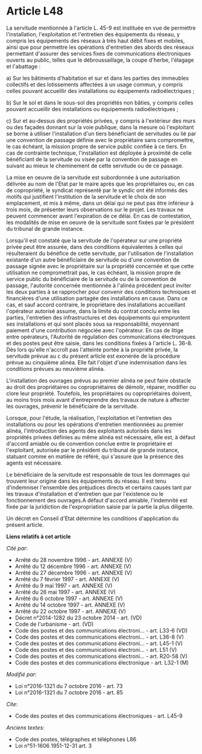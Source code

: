 # Article L48

La servitude mentionnée à l'article L. 45-9 est instituée en vue de permettre l'installation, l'exploitation et l'entretien
des équipements du réseau, y compris les équipements des réseaux à très haut débit fixes et mobiles, ainsi que pour permettre
les opérations d'entretien des abords des réseaux permettant d'assurer des services fixes de communications électroniques
ouverts au public, telles que le débroussaillage, la coupe d'herbe, l'élagage et l'abattage : 

a) Sur les bâtiments d'habitation et sur et dans les parties des immeubles collectifs et des lotissements affectées à un
usage commun, y compris celles pouvant accueillir des installations ou équipements radioélectriques ; 

b) Sur le sol et dans le sous-sol des propriétés non bâties, y compris celles pouvant accueillir des installations ou
équipements radioélectriques ; 

c) Sur et au-dessus des propriétés privées, y compris à l'extérieur des murs ou des façades donnant sur la voie publique,
dans la mesure où l'exploitant se borne à utiliser l'installation d'un tiers bénéficiant de servitudes ou lié par une
convention de passage définie avec le propriétaire sans compromettre, le cas échéant, la mission propre de service public
confiée à ce tiers. En cas de contrainte technique, l'installation est déployée à proximité de celle bénéficiant de la
servitude ou visée par la convention de passage en suivant au mieux le cheminement de cette servitude ou de ce passage.

La mise en oeuvre de la servitude est subordonnée à une autorisation délivrée au nom de l'Etat par le maire après que les
propriétaires ou, en cas de copropriété, le syndicat représenté par le syndic ont été informés des motifs qui justifient
l'institution de la servitude et le choix de son emplacement, et mis à même, dans un délai qui ne peut pas être inférieur à
trois mois, de présenter leurs observations sur le projet. Les travaux ne peuvent commencer avant l'expiration de ce délai.
En cas de contestation, les modalités de mise en oeuvre de la servitude sont fixées par le président du tribunal de grande
instance. 

Lorsqu'il est constaté que la servitude de l'opérateur sur une propriété privée peut être assurée, dans des conditions
équivalentes à celles qui résulteraient du bénéfice de cette servitude, par l'utilisation de l'installation existante d'un
autre bénéficiaire de servitude ou d'une convention de passage signée avec le propriétaire sur la propriété concernée et que
cette utilisation ne compromettrait pas, le cas échéant, la mission propre de service public du bénéficiaire de la servitude
ou de la convention de passage, l'autorité concernée mentionnée à l'alinéa précédent peut inviter les deux parties à se
rapprocher pour convenir des conditions techniques et financières d'une utilisation partagée des installations en cause. Dans
ce cas, et sauf accord contraire, le propriétaire des installations accueillant l'opérateur autorisé assume, dans la limite
du contrat conclu entre les parties, l'entretien des infrastructures et des équipements qui empruntent ses installations et
qui sont placés sous sa responsabilité, moyennant paiement d'une contribution négociée avec l'opérateur. En cas de litige
entre opérateurs, l'Autorité de régulation des communications électroniques et des postes peut être saisie, dans les
conditions fixées à l'article L. 36-8. Dès lors qu'elle n'accroît pas l'atteinte portée à la propriété privée, la servitude
prévue au c du présent article est exonérée de la procédure prévue au cinquième alinéa. Elle fait l'objet d'une indemnisation
dans les conditions prévues au neuvième alinéa.

L'installation des ouvrages prévus au premier alinéa ne peut faire obstacle au droit des propriétaires ou copropriétaires de
démolir, réparer, modifier ou clore leur propriété. Toutefois, les propriétaires ou copropriétaires doivent, au moins trois
mois avant d'entreprendre des travaux de nature à affecter les ouvrages, prévenir le bénéficiaire de la servitude. 

Lorsque, pour l'étude, la réalisation, l'exploitation et l'entretien des installations ou pour les opérations d'entretien
mentionnées au premier alinéa, l'introduction des agents des exploitants autorisés dans les propriétés privées définies au
même alinéa est nécessaire, elle est, à défaut d'accord amiable ou de convention conclue entre le propriétaire et
l'exploitant, autorisée par le président du tribunal de grande instance, statuant comme en matière de référé, qui s'assure
que la présence des agents est nécessaire. 

Le bénéficiaire de la servitude est responsable de tous les dommages qui trouvent leur origine dans les équipements du
réseau. Il est tenu d'indemniser l'ensemble des préjudices directs et certains causés tant par les travaux d'installation et
d'entretien que par l'existence ou le fonctionnement des ouvrages.A défaut d'accord amiable, l'indemnité est fixée par la
juridiction de l'expropriation saisie par la partie la plus diligente. 

Un décret en Conseil d'Etat détermine les conditions d'application du présent article.

**Liens relatifs à cet article**

_Cité par_:

  - Arrêté du 28 novembre 1996 - art. ANNEXE (V)
  - Arrêté du 12 décembre 1996 - art. ANNEXE (V)
  - Arrêté du 27 décembre 1996 - art. ANNEXE (V)
  - Arrêté du 7 février 1997 - art. ANNEXE (V)
  - Arrêté du 9 mai 1997 - art. ANNEXE (V)
  - Arrêté du 26 mai 1997 - art. ANNEXE (V)
  - Arrêté du 6 octobre 1997 - art. ANNEXE (V)
  - Arrêté du 14 octobre 1997 - art. ANNEXE (V)
  - Arrêté du 22 octobre 1997 - art. ANNEXE (V)
  - Décret n°2014-1282 du 23 octobre 2014 - art. (VD)
  - Code de l'urbanisme - art. (VD)
  - Code des postes et des communications électroni... - art. L33-6 (VD)
  - Code des postes et des communications électroni... - art. L36-8 (V)
  - Code des postes et des communications électroni... - art. L45-1 (V)
  - Code des postes et des communications électroni... - art. L51 (V)
  - Code des postes et des communications électroni... - art. R20-58 (V)
  - Code des postes et des communications électronique - art. L32-1 (M)

_Modifié par_:

  - Loi n°2016-1321 du 7 octobre 2016 - art. 73
  - Loi n°2016-1321 du 7 octobre 2016 - art. 85

_Cite_:

  - Code des postes et des communications électroniques - art. L45-9

_Anciens textes_:

  - Code des postes, télégraphes et téléphones L86
  - Loi n°51-1606 1951-12-31 art. 3
